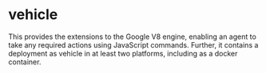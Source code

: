 # vehicle
This provides the extensions to the Google V8 engine, enabling an agent to take any required actions using JavaScript commands. Further, it contains a deployment as vehicle in at least two platforms, including as a docker container.
